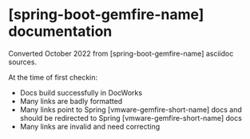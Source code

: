 # [spring-boot-gemfire-name] documentation

Converted October 2022 from [spring-boot-gemfire-name] asciidoc sources.

At the time of first checkin:

- Docs build successfully in DocWorks
- Many links are badly formatted
- Many links point to Spring [vmware-gemfire-short-name] docs and should be redirected to Spring [vmware-gemfire-short-name] docs
- Many links are invalid and need correcting

